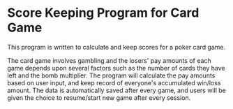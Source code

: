 # Score Keeping Program for Card Game

This program is written to calculate and keep scores for a poker card game. 

The card game involves gambling and the losers' pay amounts of each game depends upon several factors such as the number of cards they have left and the bomb multiplier. The program will calculate the pay amounts based on user input, and keep record of everyone's accumulated win/loss amount. The data is automatically saved after every game, and users will be given the choice to resume/start new game after every session. 
